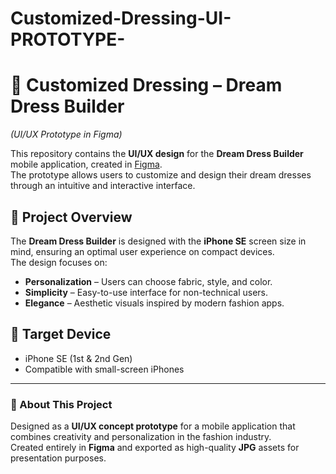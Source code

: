 # Customized-Dressing-UI-PROTOTYPE-
# 👗 Customized Dressing – Dream Dress Builder  
*(UI/UX Prototype in Figma)*

This repository contains the **UI/UX design** for the **Dream Dress Builder** mobile application, created in [Figma](https://www.figma.com/).  
The prototype allows users to customize and design their dream dresses through an intuitive and interactive interface.


## 📖 Project Overview
The **Dream Dress Builder** is designed with the **iPhone SE** screen size in mind, ensuring an optimal user experience on compact devices.  
The design focuses on:
- **Personalization** – Users can choose fabric, style, and color.
- **Simplicity** – Easy-to-use interface for non-technical users.
- **Elegance** – Aesthetic visuals inspired by modern fashion apps.



## 📱 Target Device
- iPhone SE (1st & 2nd Gen)
- Compatible with small-screen iPhones

---

### 📌 About This Project
Designed as a **UI/UX concept prototype** for a mobile application that combines creativity and personalization in the fashion industry.  
Created entirely in **Figma** and exported as high-quality **JPG** assets for presentation purposes.
